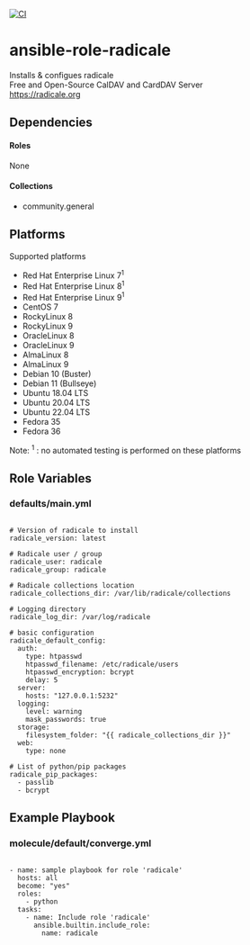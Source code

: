 [![CI](https://github.com/de-it-krachten/ansible-role-radicale/workflows/CI/badge.svg?event=push)](https://github.com/de-it-krachten/ansible-role-radicale/actions?query=workflow%3ACI)


# ansible-role-radicale

Installs & configues radicale<br>
Free and Open-Source CalDAV and CardDAV Server<br>
https://radicale.org<br>



## Dependencies

#### Roles
None

#### Collections
- community.general

## Platforms

Supported platforms

- Red Hat Enterprise Linux 7<sup>1</sup>
- Red Hat Enterprise Linux 8<sup>1</sup>
- Red Hat Enterprise Linux 9<sup>1</sup>
- CentOS 7
- RockyLinux 8
- RockyLinux 9
- OracleLinux 8
- OracleLinux 9
- AlmaLinux 8
- AlmaLinux 9
- Debian 10 (Buster)
- Debian 11 (Bullseye)
- Ubuntu 18.04 LTS
- Ubuntu 20.04 LTS
- Ubuntu 22.04 LTS
- Fedora 35
- Fedora 36

Note:
<sup>1</sup> : no automated testing is performed on these platforms

## Role Variables
### defaults/main.yml
<pre><code>
# Version of radicale to install
radicale_version: latest

# Radicale user / group
radicale_user: radicale
radicale_group: radicale

# Radicale collections location
radicale_collections_dir: /var/lib/radicale/collections

# Logging directory
radicale_log_dir: /var/log/radicale

# basic configuration
radicale_default_config:
  auth:
    type: htpasswd
    htpasswd_filename: /etc/radicale/users
    htpasswd_encryption: bcrypt
    delay: 5
  server:
    hosts: "127.0.0.1:5232"
  logging:
    level: warning
    mask_passwords: true
  storage:
    filesystem_folder: "{{ radicale_collections_dir }}"
  web:
    type: none

# List of python/pip packages
radicale_pip_packages:
  - passlib
  - bcrypt
</pre></code>




## Example Playbook
### molecule/default/converge.yml
<pre><code>
- name: sample playbook for role 'radicale'
  hosts: all
  become: "yes"
  roles:
    - python
  tasks:
    - name: Include role 'radicale'
      ansible.builtin.include_role:
        name: radicale
</pre></code>
